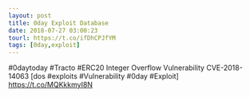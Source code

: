 ```yaml
---
layout: post
title: 0day Exploit Database
date: 2018-07-27 03:00:23
tourl: https://t.co/ifDhCPJfYM
tags: [0day,exploit]
---
```

#0daytoday #Tracto #ERC20 Integer Overflow Vulnerability CVE-2018-14063 [dos #exploits #Vulnerability #0day #Exploit] https://t.co/MQKkkmyI8N